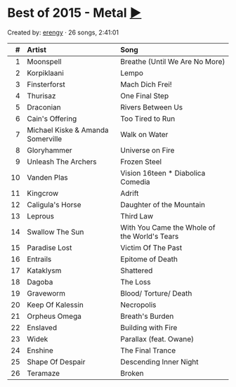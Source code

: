 # Best of 2015 - Metal [:arrow_forward:](http://open.spotify.com/user/erengy/playlist/7IuQcaTey2NBn4uGDPDKep)

Created by: [erengy](http://open.spotify.com/user/erengy) · 26 songs, 2:41:01

&#35;|Artist|Song
-:|:-|:-
1|Moonspell|Breathe (Until We Are No More)
2|Korpiklaani|Lempo
3|Finsterforst|Mach Dich Frei!
4|Thurisaz|One Final Step
5|Draconian|Rivers Between Us
6|Cain's Offering|Too Tired to Run
7|Michael Kiske & Amanda Somerville|Walk on Water
8|Gloryhammer|Universe on Fire
9|Unleash The Archers|Frozen Steel
10|Vanden Plas|Vision 16teen * Diabolica Comedia
11|Kingcrow|Adrift
12|Caligula's Horse|Daughter of the Mountain
13|Leprous|Third Law
14|Swallow The Sun|With You Came the Whole of the World's Tears
15|Paradise Lost|Victim Of The Past
16|Entrails|Epitome of Death
17|Kataklysm|Shattered
18|Dagoba|The Loss
19|Graveworm|Blood/ Torture/ Death
20|Keep Of Kalessin|Necropolis
21|Orpheus Omega|Breath's Burden
22|Enslaved|Building with Fire
23|Widek|Parallax (feat. Owane)
24|Enshine|The Final Trance
25|Shape Of Despair|Descending Inner Night
26|Teramaze|Broken
